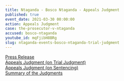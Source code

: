 ```yaml
---
title: Ntaganda - Bosco Ntaganda - Appeals Judgment
published: true
event_date: 2021-03-30 00:00:00
action: Appeals Judgment
case: the-prosecutor-v-ntaganda
accused: bosco-ntaganda
youtube_id: mqFjibH8BRg
slug: ntaganda-events-bosco-ntaganda-trial-judgment
---
```


[Press Release](https://www.icc-cpi.int/Pages/item.aspx?name=pr1582)<br>[Appeals Judgment (on Trial Judgment)](https://www.icc-cpi.int/Pages/record.aspx?docNo=ICC-01/04-02/06-2666-Red)<br>[Appeals Judgment (on Sentencing)](https://www.icc-cpi.int/Pages/record.aspx?docNo=ICC-01/04-02/06-2667-Red)<br>[Summary of the Judgments](https://www.icc-cpi.int/itemsDocuments/2021-03-30-ntaganda-judgment-summary-eng.pdf)
